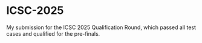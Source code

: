 # ICSC-2025
My submission for the ICSC 2025 Qualification Round, which passed all test cases and qualified for the pre-finals.
